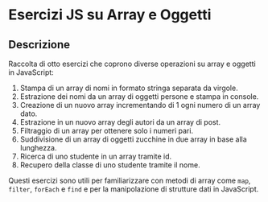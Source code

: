 # Esercizi JS su Array e Oggetti

## Descrizione

Raccolta di otto esercizi che coprono diverse operazioni su array e oggetti in JavaScript:

1. Stampa di un array di nomi in formato stringa separata da virgole.
2. Estrazione dei nomi da un array di oggetti persone e stampa in console.
3. Creazione di un nuovo array incrementando di 1 ogni numero di un array dato.
4. Estrazione in un nuovo array degli autori da un array di post.
5. Filtraggio di un array per ottenere solo i numeri pari.
6. Suddivisione di un array di oggetti zucchine in due array in base alla lunghezza.
7. Ricerca di uno studente in un array tramite id.
8. Recupero della classe di uno studente tramite il nome.

Questi esercizi sono utili per familiarizzare con metodi di array come `map`, `filter`, `forEach` e `find` e per la manipolazione di strutture dati in JavaScript.
